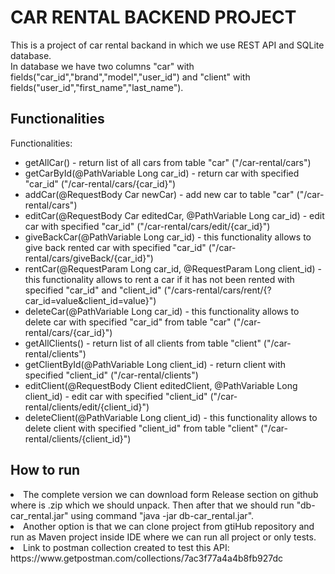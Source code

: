 <h1>CAR RENTAL BACKEND PROJECT</h1>
This is a project of car rental backand in which we use REST API and SQLite database.<br>
In database we have two columns "car" with fields("car_id","brand","model","user_id")
and "client" with fields("user_id","first_name","last_name").
<h2>Functionalities</h2>
Functionalities:
<ul>
    <li>getAllCar() - return list of all cars from table "car" ("/car-rental/cars")</li>
    <li>getCarById(@PathVariable Long car_id) - return car with specified "car_id" ("/car-rental/cars/{car_id}")</li>
    <li>addCar(@RequestBody Car newCar) - add new car to table "car" ("/car-rental/cars")</li>
    <li>editCar(@RequestBody Car editedCar, @PathVariable Long car_id) - edit car with specified "car_id" ("/car-rental/cars/edit/{car_id}")</li>
    <li>giveBackCar(@PathVariable Long car_id) - this functionality allows to give back rented car with specified "car_id" ("/car-rental/cars/giveBack/{car_id}")</li>
    <li>rentCar(@RequestParam Long car_id, @RequestParam Long client_id) - this functionality allows to rent a car if it has not been rented with
    specified "car_id" and "client_id" ("/cars-rental/cars/rent/{?car_id=value&client_id=value}")</li>
    <li>deleteCar(@PathVariable Long car_id) - this functionality allows to delete car with specified "car_id" from table "car" ("/car-rental/cars/{car_id}") </li>
    <li>getAllClients() - return list of all clients from table "client" ("/car-rental/clients")</li>
    <li>getClientById(@PathVariable Long client_id) - return client with specified "client_id" ("/car-rental/clients")</li>
    <li>editClient(@RequestBody Client editedClient, @PathVariable Long client_id) - edit car with specified "client_id" ("/car-rental/clients/edit/{client_id}")</li>
    <li>deleteClient(@PathVariable Long client_id) - this functionality allows to delete client with specified "client_id" from table "client" ("/car-rental/clients/{client_id}")</li>
</ul>
<h2>How to run</h2>
<li>The complete version we can download form Release section on github where is .zip which we 
    should unpack. Then after that we should run "db-car_rental.jar" using command "java -jar db-car_rental.jar".</li>
<li>Another option is that we can clone project from gtiHub repository and run as Maven project inside IDE where 
    we can run all project or only tests.</li>
<li>Link to postman collection created to test this API: https://www.getpostman.com/collections/7ac3f77a4a4b8fb927dc</li>






